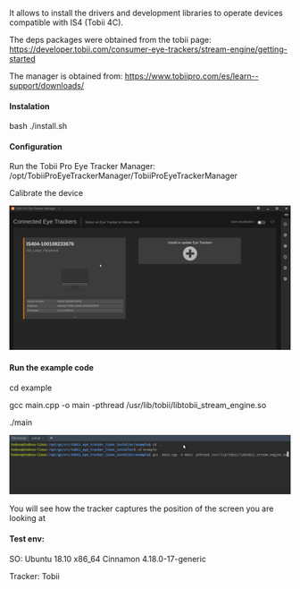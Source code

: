 It allows to install the drivers and development libraries to operate devices compatible with IS4 (Tobii 4C).

The deps packages were obtained from the tobii page:
https://developer.tobii.com/consumer-eye-trackers/stream-engine/getting-started

The manager is obtained from:
https://www.tobiipro.com/es/learn--support/downloads/

#### Instalation

bash ./install.sh

#### Configuration

Run the Tobii Pro Eye Tracker Manager:
/opt/TobiiProEyeTrackerManager/TobiiProEyeTrackerManager

Calibrate the device

![Configuration](media/config.gif)

#### Run the example code

cd example

gcc  main.cpp -o main -pthread /usr/lib/tobii/libtobii_stream_engine.so

./main

![Example test](media/example_test.gif)


You will see how the tracker captures the position of the screen you are looking at


#### Test env:

SO: Ubuntu 18.10 x86_64 Cinnamon 4.18.0-17-generic

Tracker: Tobii




